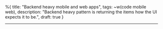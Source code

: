 %{
  title: "Backend heavy mobile and web apps",
  tags: ~w(code mobile web),
  description: "Backend heavy pattern is returning the items how the UI expects it to be.", 
  draft: true
}

---
